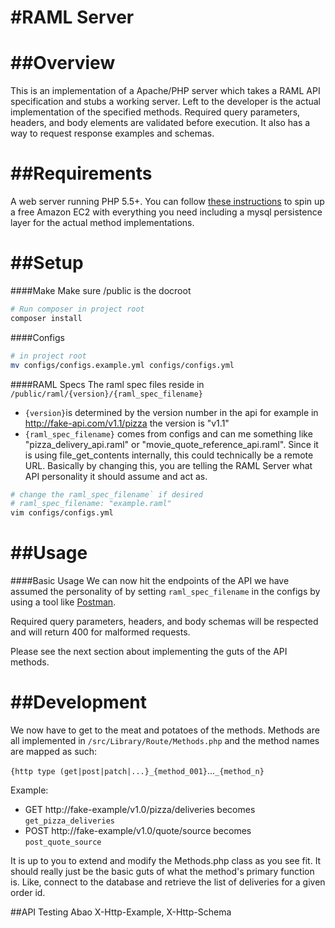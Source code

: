#RAML Server
==============

##Overview
==============

This is an implementation of a Apache/PHP server which takes a RAML API specification and stubs a working server. Left to the developer is the actual implementation of the specified methods. Required query parameters, headers, and body elements are validated before execution. It also has a way to request response examples and schemas.

##Requirements
==============

A web server running PHP 5.5+. You can follow [these instructions](aws_ec2_setup.md) to spin up a free Amazon EC2 with everything you need including a mysql persistence layer for the actual method implementations.


##Setup
==============

####Make
Make sure /public is the docroot

```bash
# Run composer in project root
composer install
```
####Configs

```bash
# in project root
mv configs/configs.example.yml configs/configs.yml
```
####RAML Specs
The raml spec files reside in `/public/raml/{version}/{raml_spec_filename}`

- `{version}`is determined by the version number in the api for example in http://fake-api.com/v1.1/pizza the version is "v1.1"
- `{raml_spec_filename}` comes from configs and can me something like "pizza_delivery_api.raml" or "movie_quote_reference_api.raml". Since it is using file_get_contents internally, this could technically be a remote URL. Basically by changing this, you are telling the RAML Server what API personality it should assume and act as.

```bash
# change the raml_spec_filename` if desired
# raml_spec_filename: "example.raml"
vim configs/configs.yml
```

##Usage
==============

####Basic Usage
We can now hit the endpoints of the API we have assumed the personality of by setting `raml_spec_filename` in the configs by using a tool like [Postman](https://www.getpostman.com/).

Required query parameters, headers, and body schemas will be respected and will return 400 for malformed requests.

Please see the next section about implementing the guts of the API methods.

##Development
==============
We now have to get to the meat and potatoes of the methods. Methods are all implemented in `/src/Library/Route/Methods.php` and the method names are mapped as such:

`{http type (get|post|patch|...}_{method_001}`...`_{method_n}`

Example:

- GET http://fake-example/v1.0/pizza/deliveries becomes `get_pizza_deliveries`
- POST http://fake-example/v1.0/quote/source becomes `post_quote_source`

It is up to you to extend and modify the Methods.php class as you see fit. It should really just be the basic guts of what the method's primary function is. Like, connect to the database and retrieve the list of deliveries for a given order id.

##API Testing
Abao
X-Http-Example, X-Http-Schema


